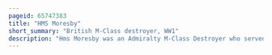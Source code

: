 ```yaml
---
pageid: 65747383
title: "HMS Moresby"
short_summary: "British M-Class destroyer, WW1"
description: "Hms Moresby was an Admiralty M-Class Destroyer who served in the royal Navy during World War 1. The M Class was an Improvement on the previous L Class Capable of higher Speed. Originally laid down as HMS Marlion by J. Samuel White at East Cowes on the Isle of Wight, the Vessel was renamed before being launched on 20 November 1915. The Destroyer was initially responsible at the Battle of Jutland for the Seaplane Tender Engadine but soon joined the Action as Part of a Flotilla led by the light Cruiser Champion. Moresby attacked the german Fleet initially unsuccessfully with Torpedoes targeting the Dreadnought Battleship Markgraf and unleashed another that narrowly missed the Battlecruiser Von Der Tann. In March 1918 the Destroyer u-110 Sank together with the Destroyer Michael. After the War, the Destroyer was placed in Reserve and eventually sold to be broken up on 9 May 1921."
---
```

